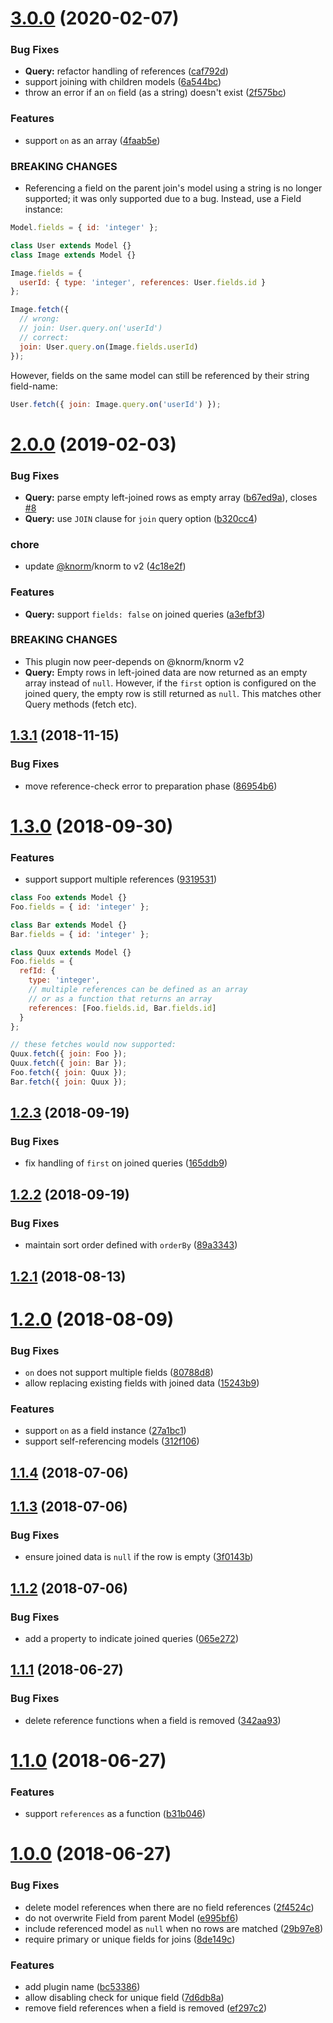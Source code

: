 # [3.0.0](https://github.com/knorm/relations/compare/v2.0.0...v3.0.0) (2020-02-07)


### Bug Fixes

* **Query:** refactor handling of references ([caf792d](https://github.com/knorm/relations/commit/caf792d))
* support joining with children models ([6a544bc](https://github.com/knorm/relations/commit/6a544bc))
* throw an error if an `on` field (as a string) doesn't exist ([2f575bc](https://github.com/knorm/relations/commit/2f575bc))


### Features

* support `on` as an array ([4faab5e](https://github.com/knorm/relations/commit/4faab5e))


### BREAKING CHANGES

* Referencing a field on the parent join's model using
a string is no longer supported; it was only supported due to a bug.
Instead, use a Field instance:

```js
Model.fields = { id: 'integer' };

class User extends Model {}
class Image extends Model {}

Image.fields = {
  userId: { type: 'integer', references: User.fields.id }
};

Image.fetch({
  // wrong:
  // join: User.query.on('userId')
  // correct:
  join: User.query.on(Image.fields.userId)
});
```

However, fields on the same model can still be referenced by their
string field-name:

```js
User.fetch({ join: Image.query.on('userId') });
```

# [2.0.0](https://github.com/knorm/relations/compare/v1.3.1...v2.0.0) (2019-02-03)


### Bug Fixes

* **Query:** parse empty left-joined rows as empty array ([b67ed9a](https://github.com/knorm/relations/commit/b67ed9a)), closes [#8](https://github.com/knorm/relations/issues/8)
* **Query:** use `JOIN` clause for `join` query option ([b320cc4](https://github.com/knorm/relations/commit/b320cc4))


### chore

* update [@knorm](https://github.com/knorm)/knorm to v2 ([4c18e2f](https://github.com/knorm/relations/commit/4c18e2f))


### Features

* **Query:** support `fields: false` on joined queries ([a3efbf3](https://github.com/knorm/relations/commit/a3efbf3))


### BREAKING CHANGES

* This plugin now peer-depends on @knorm/knorm v2
* **Query:** Empty rows in left-joined data are now returned
as an empty array instead of `null`. However, if the `first`
option is configured on the joined query, the empty row is still
returned as `null`. This matches other Query methods (fetch etc).

## [1.3.1](https://github.com/knorm/relations/compare/v1.3.0...v1.3.1) (2018-11-15)


### Bug Fixes

* move reference-check error to preparation phase ([86954b6](https://github.com/knorm/relations/commit/86954b6))

<a name="1.3.0"></a>
# [1.3.0](https://github.com/knorm/relations/compare/v1.2.3...v1.3.0) (2018-09-30)


### Features

* support support multiple references ([9319531](https://github.com/knorm/relations/commit/9319531))

```js
class Foo extends Model {}
Foo.fields = { id: 'integer' };

class Bar extends Model {}
Bar.fields = { id: 'integer' };

class Quux extends Model {}
Foo.fields = {
  refId: {
    type: 'integer',
    // multiple references can be defined as an array
    // or as a function that returns an array
    references: [Foo.fields.id, Bar.fields.id]
  }
};

// these fetches would now supported:
Quux.fetch({ join: Foo });
Quux.fetch({ join: Bar });
Foo.fetch({ join: Quux });
Bar.fetch({ join: Quux });
```


<a name="1.2.3"></a>
## [1.2.3](https://github.com/knorm/relations/compare/v1.2.2...v1.2.3) (2018-09-19)


### Bug Fixes

* fix handling of `first` on joined queries ([165ddb9](https://github.com/knorm/relations/commit/165ddb9))



<a name="1.2.2"></a>
## [1.2.2](https://github.com/knorm/relations/compare/v1.2.1...v1.2.2) (2018-09-19)


### Bug Fixes

* maintain sort order defined with `orderBy` ([89a3343](https://github.com/knorm/relations/commit/89a3343))



<a name="1.2.1"></a>
## [1.2.1](https://github.com/knorm/relations/compare/v1.2.0...v1.2.1) (2018-08-13)



<a name="1.2.0"></a>
# [1.2.0](https://github.com/knorm/relations/compare/v1.1.4...v1.2.0) (2018-08-09)


### Bug Fixes

* `on` does not support multiple fields ([80788d8](https://github.com/knorm/relations/commit/80788d8))
* allow replacing existing fields with joined data ([15243b9](https://github.com/knorm/relations/commit/15243b9))


### Features

* support `on` as a field instance ([27a1bc1](https://github.com/knorm/relations/commit/27a1bc1))
* support self-referencing models ([312f106](https://github.com/knorm/relations/commit/312f106))



<a name="1.1.4"></a>
## [1.1.4](https://github.com/knorm/relations/compare/v1.1.3...v1.1.4) (2018-07-06)



<a name="1.1.3"></a>
## [1.1.3](https://github.com/knorm/relations/compare/v1.1.2...v1.1.3) (2018-07-06)


### Bug Fixes

* ensure joined data is `null` if the row is empty ([3f0143b](https://github.com/knorm/relations/commit/3f0143b))



<a name="1.1.2"></a>
## [1.1.2](https://github.com/knorm/relations/compare/v1.1.1...v1.1.2) (2018-07-06)


### Bug Fixes

* add a property to indicate joined queries ([065e272](https://github.com/knorm/relations/commit/065e272))



<a name="1.1.1"></a>
## [1.1.1](https://github.com/knorm/relations/compare/v1.1.0...v1.1.1) (2018-06-27)


### Bug Fixes

* delete reference functions when a field is removed ([342aa93](https://github.com/knorm/relations/commit/342aa93))



<a name="1.1.0"></a>
# [1.1.0](https://github.com/knorm/relations/compare/v1.0.0...v1.1.0) (2018-06-27)


### Features

* support `references` as a function ([b31b046](https://github.com/knorm/relations/commit/b31b046))



<a name="1.0.0"></a>
# [1.0.0](https://github.com/knorm/relations/compare/29b97e8...v1.0.0) (2018-06-27)


### Bug Fixes

* delete model references when there are no field references ([2f4524c](https://github.com/knorm/relations/commit/2f4524c))
* do not overwrite Field from parent Model ([e995bf6](https://github.com/knorm/relations/commit/e995bf6))
* include referenced model as `null` when no rows are matched ([29b97e8](https://github.com/knorm/relations/commit/29b97e8))
* require primary or unique fields for joins ([8de149c](https://github.com/knorm/relations/commit/8de149c))


### Features

* add plugin name ([bc53386](https://github.com/knorm/relations/commit/bc53386))
* allow disabling check for unique field ([7d6db8a](https://github.com/knorm/relations/commit/7d6db8a))
* remove field references when a field is removed ([ef297c2](https://github.com/knorm/relations/commit/ef297c2))
